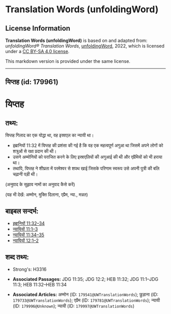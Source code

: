 # Translation Words (unfoldingWord)

## License Information

**Translation Words (unfoldingWord)** is based on and adapted from: _unfoldingWord® Translation Words_, [unfoldingWord](https://unfoldingword.org/utw), 2022, which is licensed under a [CC BY-SA 4.0 license](https://creativecommons.org/licenses/by-sa/4.0/legalcode.en).

This markdown version is provided under the same license.



--------------------------------

## यिप्तह (id: 179961)

यिप्तह
======

तथ्य:
-----

यिप्तह गिलाद का एक योद्धा था, वह इस्राएल का न्यायी था।

* इब्रानियों 11:32 में यिप्तह की प्रशंसा की गई है कि वह एक महत्वपूर्ण अगुआ था जिसमें अपने लोगों को शत्रुओं से रक्षा प्रदान की थी।
* उसने अम्मोनियों को पराजित करने के लिए इस्राएलियों की अगुआई की थी और एप्रैमियों को भी हराया था।
* तथापि, यिप्तह ने शीघ्रता में परमेश्वर से शपथ खाई जिसके परिणाम स्वरूप उसे अपनी पुत्री की बलि चढ़ानी पड़ी थी।

(अनुवाद के सुझाव नामों का अनुवाद कैसे करें)

(यह भी देखें: अम्मोन, मुक्ति दिलाना, एप्रैम, न्या., मन्नत)

बाइबल सन्दर्भ:
--------------

* [इब्रानियों 11:32–34](https://ref.ly/Heb11:32-Heb11:34)
* [न्यायियों 11:1–3](https://ref.ly/Judg11:1-Judg11:3)
* [न्यायियों 11:34–35](https://ref.ly/Judg11:34-Judg11:35)
* [न्यायियों 12:1–2](https://ref.ly/Judg12:1-Judg12:2)

शब्द तथ्य:
----------

* Strong's: H3316

* **Associated Passages:** JDG 11:35; JDG 12:2; HEB 11:32; JDG 11:1–JDG 11:3; HEB 11:32–HEB 11:34
* **Associated Articles:** अम्मोन (ID: `179541@UWTranslationWords`); छुड़ाना (ID: `179733@UWTranslationWords`); एप्रैम (ID: `179781@UWTranslationWords`); न्यायी (ID: `179996@Unknown`); न्यायी (ID: `179997@UWTranslationWords`)

